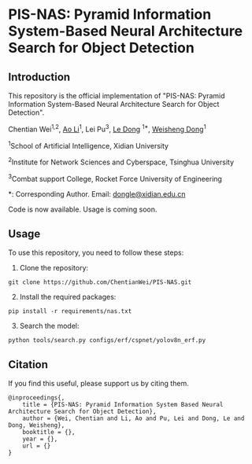# PIS-NAS: Pyramid Information System-Based Neural Architecture Search for Object Detection

## Introduction
This repository is the official implementation  of "PIS-NAS: Pyramid Information System-Based Neural Architecture Search for Object Detection". 

Chentian Wei<sup>1,2</sup>, [Ao Li](https://liaosite.github.io/)<sup>1</sup>, Lei Pu<sup>3</sup>, [Le Dong](https://faculty.xidian.edu.cn/DL4/zh_CN/index/430205/list/index.htm) <sup>1\*</sup>, [Weisheng Dong](https://see.xidian.edu.cn/faculty/wsdong/)<sup>1</sup>

<sup>1</sup>School of Artificial Intelligence, Xidian University

<sup>2</sup>Institute for Network Sciences and Cyberspace, Tsinghua University

<sup>3</sup>Combat support College, Rocket Force University of Engineering

*: Corresponding Author. Email: dongle@xidian.edu.cn

Code is now available. Usage is coming soon.
## Usage
To use this repository, you need to follow these steps:

1. Clone the repository:
```
git clone https://github.com/ChentianWei/PIS-NAS.git
```

2. Install the required packages:
```
pip install -r requirements/nas.txt
```

3. Search the model:
```
python tools/search.py configs/erf/cspnet/yolov8n_erf.py
```

## Citation
If you find this useful, please support us by citing them.
```
@inproceedings{,
	title = {PIS-NAS: Pyramid Information System Based Neural Architecture Search for Object Detection},
	author = {Wei, Chentian and Li, Ao and Pu, Lei and Dong, Le and Dong, Weisheng},
	booktitle = {},
	year = {},
	url = {}
}
```